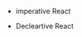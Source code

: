 - imperative React

<!DOCTYPE html>
<html lang="en">
  <head>
    <meta charset="UTF-8" />
    <meta name="viewport" content="width=device-width, initial-scale=1.0" />
    <title>Create UI with DOM & JS</title>
  </head>
  <body>
    <div id="root"></div>
    <script type="text/javascript">
      const element = document.createElement("p");
      element.textContent = "Carpe Diem";
      element.className = "quote";
      const rootElement = document.getElementById("root");
      rootElement.appendChild(element);
    </script>
  </body>
</html>


- Decleartive React

<!DOCTYPE html>
<html lang="en">
  <head>
    <meta charset="UTF-8" />
    <meta name="viewport" content="width=device-width, initial-scale=1.0" />
    <title>Create UI With React API</title>
  </head>
  <body>
    <div id="root"></div>
  </body>
  <script
    crossorigin
    src="https://unpkg.com/react@18/umd/react.development.js"
  ></script>
  <script
    crossorigin
    src="https://unpkg.com/react-dom@18/umd/react-dom.development.js"
  ></script>
  <script src="https://unpkg.com/@babel/standalone@7.8.3/babel.js"></script>
  <script type="text/babel">
    const root = ReactDOM.createRoot(document.getElementById("root"));
    root.render(<p className="quote">Carpe Diem</p>);
  </script>
</html>
